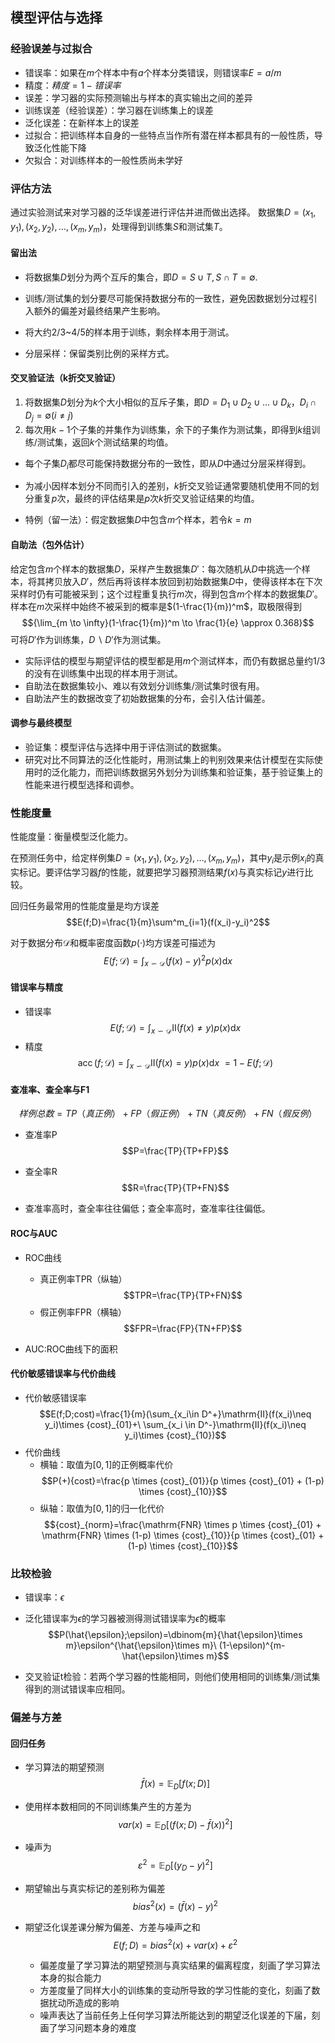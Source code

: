 ## 模型评估与选择
### 经验误差与过拟合
- 错误率：如果在$m$个样本中有$a$个样本分类错误，则错误率$E=a/m$
- 精度：$精度=1-错误率$
- 误差：学习器的实际预测输出与样本的真实输出之间的差异
- 训练误差（经验误差）：学习器在训练集上的误差
- 泛化误差：在新样本上的误差
- 过拟合：把训练样本自身的一些特点当作所有潜在样本都具有的一般性质，导致泛化性能下降
- 欠拟合：对训练样本的一般性质尚未学好

### 评估方法
通过实验测试来对学习器的泛华误差进行评估并进而做出选择。
数据集$D={(x_1,y_1),(x_2,y_2),\ldots,(x_m,y_m)}$，处理得到训练集$S$和测试集$T$。

#### 留出法
- 将数据集$D$划分为两个互斥的集合，即$D=S\cup T,S\cap T=\emptyset$.
- 训练/测试集的划分要尽可能保持数据分布的一致性，避免因数据划分过程引入额外的偏差对最终结果产生影响。
- 将大约$2/3$~$4/5$的样本用于训练，剩余样本用于测试。

- 分层采样：保留类别比例的采样方式。

#### 交叉验证法（k折交叉验证）
1. 将数据集$D$划分为$k$个大小相似的互斥子集，即$D=D_1\cup D_2\cup \ldots\cup D_k$，$D_i \cap D_j = \emptyset (i \neq j)$
2. 每次用$k-1$个子集的并集作为训练集，余下的子集作为测试集，即得到$k$组训练/测试集，返回$k$个测试结果的均值。

- 每个子集$D_i$都尽可能保持数据分布的一致性，即从$D$中通过分层采样得到。
- 为减小因样本划分不同而引入的差别，$k$折交叉验证通常要随机使用不同的划分重复$p$次，最终的评估结果是$p$次$k$折交叉验证结果的均值。

- 特例（留一法）：假定数据集$D$中包含$m$个样本，若令$k=m$

#### 自助法（包外估计）
给定包含$m$个样本的数据集$D$，采样产生数据集$D'$：每次随机从$D$中挑选一个样本，将其拷贝放入$D'$，然后再将该样本放回到初始数据集$D$中，使得该样本在下次采样时仍有可能被采到；这个过程重复执行$m$次，得到包含$m$个样本的数据集$D'$。样本在$m$次采样中始终不被采到的概率是$(1-\frac{1}{m})^m$，取极限得到
$${\lim_{m \to \infty}(1-\frac{1}{m})^m \to \frac{1}{e} \approx 0.368}$$
可将$D'$作为训练集，${D}\backslash{D'}$作为测试集。
- 实际评估的模型与期望评估的模型都是用$m$个测试样本，而仍有数据总量约$1/3$的没有在训练集中出现的样本用于测试。
- 自助法在数据集较小、难以有效划分训练集/测试集时很有用。
- 自助法产生的数据改变了初始数据集的分布，会引入估计偏差。

#### 调参与最终模型
- 验证集：模型评估与选择中用于评估测试的数据集。
- 研究对比不同算法的泛化性能时，用测试集上的判别效果来估计模型在实际使用时的泛化能力，而把训练数据另外划分为训练集和验证集，基于验证集上的性能来进行模型选择和调参。

### 性能度量
性能度量：衡量模型泛化能力。

在预测任务中，给定样例集$D={(x_1,y_1),(x_2,y_2),\ldots,(x_m,y_m)}$，其中$y_i$是示例$x_i$的真实标记。要评估学习器$f$的性能，就要把学习器预测结果$f(x)$与真实标记$y$进行比较。

回归任务最常用的性能度量是均方误差
$$E(f;D)=\frac{1}{m}\sum^m_{i=1}(f(x_i)-y_i)^2$$

对于数据分布$\mathcal D$和概率密度函数$p(·)$均方误差可描述为
$$E(f;\mathcal D)=\int_{x\backsim\mathcal D}(f(x)-y)^2p(x)\mathrm{d}x$$

#### 错误率与精度
- 错误率
$$E(f;\mathcal D)=\int_{x\backsim\mathcal D}\mathrm{II}(f(x)\neq y)p(x)\mathrm{d}x$$
- 精度
$$\operatorname{acc}(f;\mathcal D)=\int_{x\backsim\mathcal D}\mathrm{II}(f(x)=y)p(x)\mathrm{d}x\
=1-E(f;\mathcal D)$$

#### 查准率、查全率与F1
$$样例总数=TP（真正例）+FP（假正例）+TN（真反例）+FN（假反例）$$

- 查准率P
$$P=\frac{TP}{TP+FP}$$

- 查全率R
$$R=\frac{TP}{TP+FN}$$

- 查准率高时，查全率往往偏低；查全率高时，查准率往往偏低。

#### ROC与AUC
- ROC曲线
    - 真正例率TPR（纵轴）
$$TPR=\frac{TP}{TP+FN}$$
    - 假正例率FPR（横轴）
$$FPR=\frac{FP}{TN+FP}$$

- AUC:ROC曲线下的面积

####  代价敏感错误率与代价曲线
- 代价敏感错误率
$$E(f;D;cost)=\frac{1}{m}(\sum_{x_i\in D^+}\mathrm{II}(f(x_i)\neq y_i)\times {cost}_{01}+\
\sum_{x_i \in D^-}\mathrm{II}(f(x_i)\neq y_i)\times {cost}_{10})$$
- 代价曲线
    - 横轴：取值为$[0,1]$的正例概率代价
$$P(+){cost}=\frac{p \times {cost}_{01}}{p \times {cost}_{01} + (1-p) \times {cost}_{10}}$$
    - 纵轴：取值为$[0,1]$的归一化代价
$${cost}_{norm}=\frac{\mathrm{FNR} \times p \times {cost}_{01} + \mathrm{FNR} \times (1-p) \times {cost}_{10}}{p \times {cost}_{01} + (1-p) \times {cost}_{10}}$$

### 比较检验
- 错误率：$\epsilon$

- 泛化错误率为$\epsilon$的学习器被测得测试错误率为$\hat{\epsilon}$的概率
$$P(\hat{\epsilon};\epsilon)=\dbinom{m}{\hat{\epsilon}\times m}\epsilon^{\hat{\epsilon}\times m}\
(1-\epsilon)^{m-\hat{\epsilon}\times m}$$

- 交叉验证t检验：若两个学习器的性能相同，则他们使用相同的训练集/测试集得到的测试错误率应相同。

### 偏差与方差
#### 回归任务
- 学习算法的期望预测
$$\bar{f}(x)=\mathbb{E}_D[f(x;D)]$$
- 使用样本数相同的不同训练集产生的方差为
$$var(x)=\mathbb{E}_D[(f(x;D)-\bar{f}(x))^2]$$
- 噪声为
$${\varepsilon}^2=\mathbb{E}_D[(y_D-y)^2]$$
- 期望输出与真实标记的差别称为偏差
$${bias}^2(x)=(\bar{f}(x)-y)^2$$
- 期望泛化误差课分解为偏差、方差与噪声之和
$$E(f;D)={bias}^2(x)+{var}(x)+{\varepsilon}^2$$

    - 偏差度量了学习算法的期望预测与真实结果的偏离程度，刻画了学习算法本身的拟合能力
    - 方差度量了同样大小的训练集的变动所导致的学习性能的变化，刻画了数据扰动所造成的影响
    - 噪声表达了当前任务上任何学习算法所能达到的期望泛化误差的下届，刻画了学习问题本身的难度
